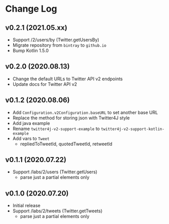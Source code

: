 Change Log
==========

v0.2.1 (2021.05.xx)
-------------------
- Support /2/users/by (Twitter.getUsersBy)
- Migrate repository from `bintray` to `github.io`
- Bump Kotlin 1.5.0

v0.2.0 (2020.08.13)
-------------------
- Change the default URLs to Twitter API v2 endpoints
- Update docs for Twitter API v2

v0.1.2 (2020.08.06)
-------------------
- Add `Configuration.v2Configuration.baseURL` to set another base URL
- Replace the method for storing json with Twitter4J style
- Add java example
- Rename `twitter4j-v2-support-example` to `twitter4j-v2-support-kotlin-example`
- Add vars to `Tweet`
  - repliedToTweetId, quotedTweetId, retweetId

v0.1.1 (2020.07.22)
-------------------
- Support /labs/2/users (Twitter.getUsers)
  - parse just a partial elements only

v0.1.0 (2020.07.20)
-------------------
- Initial release
- Support /labs/2/tweets (Twitter.getTweets)
  - parse just a partial elements only
